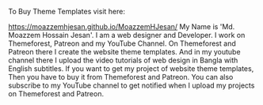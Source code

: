To Buy Theme Templates visit here:

https://moazzemhjesan.github.io/MoazzemHJesan/
My Name is 'Md. Moazzem Hossain Jesan'. I am a web designer and Developer. I work on Themeforest, Patreon and my YouTube Channel. On Themeforest and Patreon there I create the website theme templates. And in my youtube channel there I upload the video tutorials of web design in Bangla with English subtitles. If you want to get my project of website theme templates, Then you have to buy it from Themeforest and Patreon. You can also subscribe to my YouTube channel to get notified when I upload my projects on Themeforest and Patreon.

